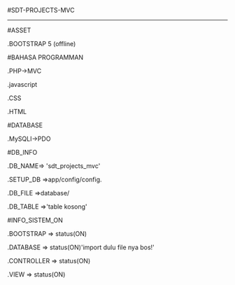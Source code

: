 #SDT-PROJECTS-MVC
<hr>

#ASSET

.BOOTSTRAP 5 (offline)

#BAHASA PROGRAMMAN

.PHP->MVC

.javascript

.CSS

.HTML

#DATABASE

.MySQLI->PDO

#DB_INFO

.DB_NAME=> 'sdt_projects_mvc'

.SETUP_DB =>app/config/config.

.DB_FILE =>database/

.DB_TABLE =>'table kosong'

#INFO_SISTEM_ON

.BOOTSTRAP => status(ON)

.DATABASE => status(ON)'import dulu file nya bos!'

.CONTROLLER => status(ON)

.VIEW => status(ON)
